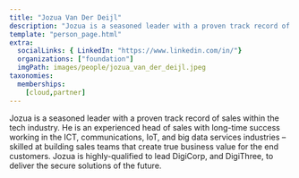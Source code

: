 ```yaml
---
title: "Jozua Van Der Deijl"
description: "Jozua is a seasoned leader with a proven track record of sales within the tech industry, highly-qualifed CEO and founder of DigiCorp Labs."
template: "person_page.html"
extra:
  socialLinks: { LinkedIn: "https://www.linkedin.com/in/"}
  organizations: ["foundation"]
  imgPath: images/people/jozua_van_der_deijl.jpeg
taxonomies:
  memberships:
    [cloud,partner]
---
```


Jozua is a seasoned leader with a proven track record of sales within the tech industry. He is an experienced head of sales with long-time success working in the ICT, communications, IoT, and big data services industries – skilled at building sales teams that create true business value for the end customers. Jozua is highly-qualified to lead DigiCorp, and DigiThree, to deliver the secure solutions of the future.